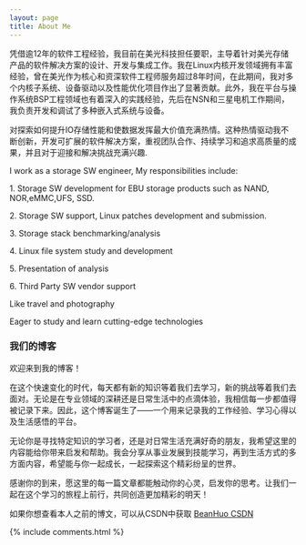 ```yaml
---
layout: page
title: About Me
---
```


       
凭借逾12年的软件工程经验，我目前在美光科技担任要职，主导着针对美光存储产品的软件解决方案的设计、开发与集成工作。我在Linux内核开发领域拥有丰富经验，曾在美光作为核心和资深软件工程师服务超过8年时间，在此期间，我对多个内核子系统、设备驱动以及性能优化项目作出了显著贡献。此外，我在平台与操作系统BSP工程领域也有着深入的实践经验，先后在NSN和三星电机工作期间，我负责开发和调试了多种嵌入式系统与设备。

对探索如何提升IO存储性能和使数据发挥最大价值充满热情。这种热情驱动我不断创新，开发可扩展的软件解决方案，重视团队合作、持续学习和追求高质量的成果，并且对于迎接和解决挑战充满兴趣.

I work as a storage SW engineer, My responsibilities include:
<p>
1. Storage SW development for EBU storage products such as NAND, NOR,eMMC,UFS, SSD.
<p>
2. Storage SW support, Linux patches development and submission.
<p>
3. Storage stack benchmarking/analysis
<p>
4. Linux file system study and development
<p>
5. Presentation of analysis
<p>
6. Third Party SW vendor support
<p>
<p>
Like travel and photography
<p>
Eager to study and learn cutting-edge technologies

<p>

<h3> 我们的博客 </h3>  

<p>

欢迎来到我的博客！

在这个快速变化的时代，每天都有新的知识等着我们去学习，新的挑战等着我们去面对。无论是在专业领域的深耕还是日常生活中的点滴体验，我相信每一步都值得被记录下来。因此，这个博客诞生了——一个用来记录我的工作经验、学习心得以及生活感悟的平台。

无论你是寻找特定知识的学习者，还是对日常生活充满好奇的朋友，我希望这里的内容能给你带来启发和帮助。我会分享从事业发展到技能学习，再到生活方式的多方面内容，希望能与你一起成长，一起探索这个精彩纷呈的世界。

感谢你的到来，愿这里的每一篇文章都能触动你的心灵，启发你的思考。让我们一起在这个学习的旅程上前行，共同创造更加精彩的明天！

<p>

如果你想查看本人之前的博文，可以从CSDN中获取
<a href="http://blog.csdn.net/jackyard"> BeanHuo CSDN </a>
<p>



{% include comments.html %}


